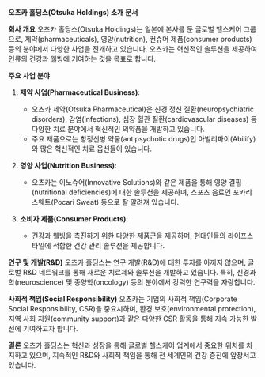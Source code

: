 **오츠카 홀딩스(Otsuka Holdings) 소개 문서**

**회사 개요**
오츠카 홀딩스(Otsuka Holdings)는 일본에 본사를 둔 글로벌 헬스케어 그룹으로, 제약(pharmaceuticals), 영양(nutrition), 컨슈머 제품(consumer products) 등의 분야에서 다양한 사업을 전개하고 있습니다. 오츠카는 혁신적인 솔루션을 제공하여 인류의 건강과 웰빙에 기여하는 것을 목표로 합니다.

**주요 사업 분야**

1. **제약 사업(Pharmaceutical Business)**:
   - 오츠카 제약(Otsuka Pharmaceutical)은 신경 정신 질환(neuropsychiatric disorders), 감염(infections), 심장 혈관 질환(cardiovascular diseases) 등 다양한 치료 분야에서 혁신적인 의약품을 개발하고 있습니다.
   - 주요 제품으로는 항정신병 약물(antipsychotic drugs)인 아빌리파이(Abilify)와 많은 혁신적인 치료 옵션들이 있습니다.

2. **영양 사업(Nutrition Business)**:
   - 오츠카는 이노슈어(Innovative Solutions)와 같은 제품을 통해 영양 결핍(nutritional deficiencies)에 대한 솔루션을 제공하며, 스포츠 음료인 포카리스웨트(Pocari Sweat) 등으로 잘 알려져 있습니다.

3. **소비자 제품(Consumer Products)**:
   - 건강과 웰빙을 촉진하기 위한 다양한 제품군을 제공하며, 현대인들의 라이프스타일에 적합한 건강 관리 솔루션을 제공합니다.

**연구 및 개발(R&D)**
오츠카 홀딩스는 연구 개발(R&D)에 대한 투자를 아끼지 않으며, 글로벌 R&D 네트워크를 통해 새로운 치료제와 솔루션을 개발하고 있습니다. 특히, 신경과학(neuroscience) 및 종양학(oncology) 등의 분야에서 강력한 연구력을 자랑합니다.

**사회적 책임(Social Responsibility)**
오츠카는 기업의 사회적 책임(Corporate Social Responsibility, CSR)을 중요시하며, 환경 보호(environmental protection), 지역 사회 지원(community support)과 같은 다양한 CSR 활동을 통해 지속 가능한 발전에 기여하고자 합니다.

**결론**
오츠카 홀딩스는 혁신과 성장을 통해 글로벌 헬스케어 업계에서 중요한 위치를 차지하고 있으며, 지속적인 R&D와 사회적 책임을 통해 전 세계인의 건강 증진에 앞장서고 있습니다.